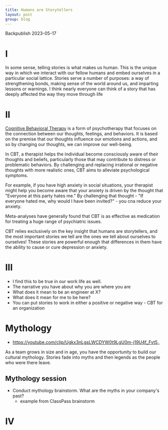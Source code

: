 ```yaml
---
title: Humans are Storytellers
layout: post
group: blog
---
```


Backpublish 2023-05-17

# I

In some sense, telling stories is what makes us human. This is the unique way in which we interact with our fellow humans and embed ourselves in a particular social lattice. Stories serve a number of purposes: a way of strengthening bonds, making sense of the world around us, and imparting lessons or warnings. I think nearly everyone can think of a story that has deeply affected the way they move through life

# II

[Cognitive Behavioral Therapy](https://en.wikipedia.org/wiki/Cognitive_behavioral_therapy) is a form of psychotherapy that focuses on the connection between our thoughts, feelings, and behaviors. It is based on the premise that our thoughts influence our emotions and actions, and so by changing our thoughts, we can improve our well-being.

In CBT, a therapist helps the individual become consciously aware of their thoughts and beliefs, particularly those that may contribute to distress or problematic behaviors. By challenging and replacing irrational or negative thoughts with more realistic ones, CBT aims to alleviate psychological symptoms.

For example, if you have high anxiety in social situations, your therapist might help you become aware that your anxiety is driven by the thought that "Everyone at this party hates me." By challenging that thought - "If everyone hated me, why would I have been invited?" - you cna reduce your anxiety.

Meta-analyses have generally found that CBT is as effective as medication for treating a huge range of psychiatric issues.

CBT relies exclusively on the key insight that humans are storytellers, and the most important stories we tell are the ones we tell about ourselves to ourselves! These stories are powerful enough that differences in them have the ability to cause or cure depression or anxiety.

# III
 
* I find this to be true in our work life as well.
* The narrative you have about why you are where you are
* What does it mean to be an engineer at X?
* What does it mean for me to be here?
* You can put stories to work in either a positive or negative way - CBT for an organization
 
# Mythology
* https://youtube.com/clip/Ugkx3nLgsLWCDYW0t9LgU0m-j19U4f_Fvt5_

As a team grows in size and in age, you have the opportunity to build our cultural mythology. Stories fade into myths and then legends as the people who were there leave.

## Mythology session
* Conduct mythology brainstorm. What are the myths in your company's past?
    - example from ClassPass brainstorm

# IV

